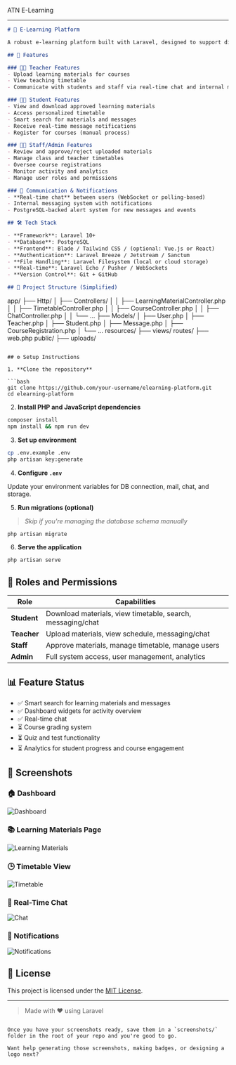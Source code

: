 ATN E-Learning

---

```markdown
# 📘 E-Learning Platform

A robust e-learning platform built with Laravel, designed to support digital education workflows for students, teachers, and staff. The system provides core functionalities such as course management, learning materials, timetabling, real-time chat, messaging, and more — making it suitable for schools, colleges, and training institutions.

## 🚀 Features

### 🧑‍🏫 Teacher Features
- Upload learning materials for courses
- View teaching timetable
- Communicate with students and staff via real-time chat and internal messaging

### 🧑‍🎓 Student Features
- View and download approved learning materials
- Access personalized timetable
- Smart search for materials and messages
- Receive real-time message notifications
- Register for courses (manual process)

### 🧑‍💼 Staff/Admin Features
- Review and approve/reject uploaded materials
- Manage class and teacher timetables
- Oversee course registrations
- Monitor activity and analytics
- Manage user roles and permissions

### 💬 Communication & Notifications
- **Real-time chat** between users (WebSocket or polling-based)
- Internal messaging system with notifications
- PostgreSQL-backed alert system for new messages and events

## 🛠 Tech Stack

- **Framework**: Laravel 10+
- **Database**: PostgreSQL
- **Frontend**: Blade / Tailwind CSS / (optional: Vue.js or React)
- **Authentication**: Laravel Breeze / Jetstream / Sanctum
- **File Handling**: Laravel Filesystem (local or cloud storage)
- **Real-time**: Laravel Echo / Pusher / WebSockets
- **Version Control**: Git + GitHub

## 📁 Project Structure (Simplified)

```
app/
├── Http/
│   ├── Controllers/
│   │   ├── LearningMaterialController.php
│   │   ├── TimetableController.php
│   │   ├── CourseController.php
│   │   ├── ChatController.php
│   │   └── ...
├── Models/
│   ├── User.php
│   ├── Teacher.php
│   ├── Student.php
│   ├── Message.php
│   ├── CourseRegistration.php
│   └── ...
resources/
├── views/
routes/
├── web.php
public/
├── uploads/
```

## ⚙️ Setup Instructions

1. **Clone the repository**

```bash
git clone https://github.com/your-username/elearning-platform.git
cd elearning-platform
```

2. **Install PHP and JavaScript dependencies**

```bash
composer install
npm install && npm run dev
```

3. **Set up environment**

```bash
cp .env.example .env
php artisan key:generate
```

4. **Configure `.env`**

Update your environment variables for DB connection, mail, chat, and storage.

5. **Run migrations (optional)**  
> _Skip if you're managing the database schema manually_

```bash
php artisan migrate
```

6. **Serve the application**

```bash
php artisan serve
```

## 🔐 Roles and Permissions

| Role    | Capabilities |
|---------|--------------|
| **Student** | Download materials, view timetable, search, messaging/chat |
| **Teacher** | Upload materials, view schedule, messaging/chat |
| **Staff**   | Approve materials, manage timetable, manage users |
| **Admin**   | Full system access, user management, analytics |

## 📊 Feature Status

- ✅ Smart search for learning materials and messages  
- ✅ Dashboard widgets for activity overview  
- ✅ Real-time chat  
- ⏳ Course grading system  
- ⏳ Quiz and test functionality  
- ⏳ Analytics for student progress and course engagement  

## 📸 Screenshots

### 🏠 Dashboard
![Dashboard](screenshots/dashboard.png)

### 📚 Learning Materials Page
![Learning Materials](screenshots/learning-materials.png)

### 🕒 Timetable View
![Timetable](screenshots/timetable.png)

### 💬 Real-Time Chat
![Chat](screenshots/chat.png)

### 🔔 Notifications
![Notifications](screenshots/notifications.png)

## 🧾 License

This project is licensed under the [MIT License](LICENSE).

---

> Made with ❤️ using Laravel
```

Once you have your screenshots ready, save them in a `screenshots/` folder in the root of your repo and you're good to go.

Want help generating those screenshots, making badges, or designing a logo next?
